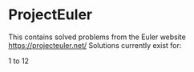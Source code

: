 
# ProjectEuler

 This contains solved problems from the Euler website https://projecteuler.net/
 Solutions currently exist for:
 
 1 to 12
